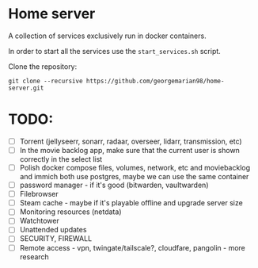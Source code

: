 # Home server

A collection of services exclusively run in docker containers.

In order to start all the services use the `start_services.sh` script.

Clone the repository:
```
git clone --recursive https://github.com/georgemarian98/home-server.git
```

# TODO:
- [ ] Torrent (jellyseerr, sonarr, radaar, overseer, lidarr, transmission, etc)
- [ ] In the movie backlog app, make sure that the current user is shown correctly in the select list
- [ ] Polish docker compose files, volumes, network, etc and moviebacklog and immich both use postgres, maybe we can use the same container
- [ ] password manager - if it's good (bitwarden, vaultwarden)
- [ ] Filebrowser
- [ ] Steam cache - maybe if it's playable offline and upgrade server size
- [ ] Monitoring resources (netdata)
- [ ] Watchtower
- [ ] Unattended updates
- [ ] SECURITY, FIREWALL
- [ ] Remote access - vpn, twingate/tailscale?, cloudfare, pangolin - more research
